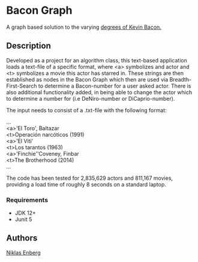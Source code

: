 # Bacon Graph

A graph based solution to the varying [degrees of Kevin Bacon.](https://en.wikipedia.org/wiki/Six_Degrees_of_Kevin_Bacon)

## Description

Developed as a project for an algorithm class, this text-based application loads a text-file of a specific format, where \<a\> symbolizes and actor and \<t\> symbolizes a movie this actor has starred in. These strings are then established as nodes in the Bacon Graph which then are used via Breadth-First-Search to determine a Bacon-number for a user asked actor. There is also additional functionality added, in being able to change the actor which to determine a number for (i.e DeNiro-number or DiCaprio-number). 

The input needs to consist of a .txt-file with the following format:

...  
\<a\>'El Toro', Baltazar  
\<t\>Operación narcóticos (1991)  
\<a\>'El Viti'  
\<t\>Los tarantos (1963)  
\<a\>'Finchie''Coveney, Finbar  
\<t\>The Brotherhood (2014)  
...  
 
The code has been tested for 2,835,629 actors and 811,167 movies, providing a load time of roughly 8 seconds on a standard laptop.

### Requirements

* JDK 12+
* Junit 5

## Authors

[Niklas Enberg](mailto:nickeen95@gmail.com?subject=Bacon%20Graph)

